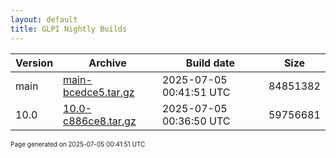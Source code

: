```yaml
---
layout: default
title: GLPI Nightly Builds
---
```


Version|Archive|Build date|Size
---|---|---|---
main|[main-bcedce5.tar.gz](main-bcedce5.tar.gz)|2025-07-05 00:41:51 UTC|84851382
10.0|[10.0-c886ce8.tar.gz](10.0-c886ce8.tar.gz)|2025-07-05 00:36:50 UTC|59756681

<font size="1">Page generated on 2025-07-05 00:41:51 UTC</font>
